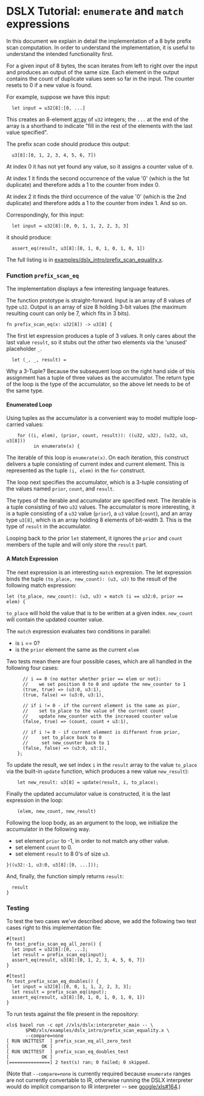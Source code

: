# DSLX Tutorial: `enumerate` and `match` expressions

In this document we explain in detail the implementation of a 8 byte prefix scan
computation. In order to understand the implementation, it is useful to
understand the intended functionality first.

For a given input of 8 bytes, the scan iterates from left to right over the
input and produces an output of the same size. Each element in the output
contains the count of duplicate values seen so far in the input. The counter
resets to 0 if a new value is found.

For example, suppose we have this input:

```dslx-snippet
  let input = u32[8]:[0, ...]
```

This creates an 8-element
[array](../dslx_reference.md#array-type) of `u32`
integers; the `...` at the end of the array is a shorthand to indicate
"fill in the rest of the elements with the last value specified".

The prefix scan code should produce this output:

```dslx-snippet
  u3[8]:[0, 1, 2, 3, 4, 5, 6, 7])
```

At index 0 it has not yet found any value, so it assigns a counter value of `0`.

At index 1 it finds the second occurrence of the value '0' (which is the 1st
duplicate) and therefore adds a 1 to the counter from index 0.

At index 2 it finds the third occurrence of the value '0' (which is the 2nd
duplicate) and therefore adds a 1 to the counter from index 1. And so on.

Correspondingly, for this input:

```dslx-snippet
  let input = u32[8]:[0, 0, 1, 1, 2, 2, 3, 3]
```

it should produce:

```dslx-snippet
  assert_eq(result, u3[8]:[0, 1, 0, 1, 0, 1, 0, 1])
```

The full listing is in
[examples/dslx_intro/prefix_scan_equality.x](https://github.com/google/xls/tree/main/xls/examples/dslx_intro/prefix_scan_equality.x).

### Function `prefix_scan_eq`

The implementation displays a few interesting language features.

The function prototype is straight-forward. Input is an array of 8 values of type
`u32`. Output is an array of size 8 holding 3-bit values (the maximum resulting
count can only be 7, which fits in 3 bits).

```dslx-snippet
fn prefix_scan_eq(x: u32[8]) -> u3[8] {
```

The first let expression produces a tuple of 3 values. It only cares about the
last value `result`, so it stubs out the other two elements via the 'unused'
placeholder `_`.

```dslx-snippet
  let (_, _, result) =
```

Why a 3-Tuple? Because the subsequent loop on the right hand side of this
assignment has a tuple of three values as the accumulator. The return type of
the loop is the type of the accumulator, so the above let needs to be of the
same type.

#### Enumerated Loop

Using tuples as the accumulator is a convenient way to model multiple
loop-carried values:

```dslx-snippet
    for ((i, elem), (prior, count, result)): ((u32, u32), (u32, u3, u3[8]))
          in enumerate(x) {
```

The iterable of this loop is `enumerate(x)`. On each iteration, this construct
delivers a tuple consisting of current index and current element. This is
represented as the tuple `(i, elem)` in the `for` construct.

The loop next specifies the accumulator, which is a 3-tuple consisting of the
values named `prior`, `count`, and `result`.

The types of the iterable and accumulator are specified next. The iterable is a
tuple consisting of two `u32` values. The accumulator is more interesting, it is
a tuple consisting of a `u32` value (`prior`), a `u3` value (`count`), and an
array type `u3[8]`, which is an array holding 8 elements of bit-width 3. This is
the type of `result` in the accumulator.

Looping back to the prior `let` statement, it ignores the `prior` and `count`
members of the tuple and will only store the `result` part.

#### A Match Expression

The next expression is an interesting `match` expression. The let expression
binds the tuple `(to_place, new_count): (u3, u3)` to the result of the following
match expression:

```dslx-snippet
let (to_place, new_count): (u3, u3) = match (i == u32:0, prior == elem) {
```

`to_place` will hold the value that is to be written at a given index.
`new_count` will contain the updated counter value.

The `match` expression evaluates two conditions in parallel:

*   is `i` == 0?
*   is the `prior` element the same as the current `elem`

Two tests mean there are four possible cases, which are all handled in the
following four cases:

```dslx-snippet
      // i == 0 (no matter whether prior == elem or not):
      //    we set position 0 to 0 and update the new_counter to 1
      (true, true) => (u3:0, u3:1),
      (true, false) => (u3:0, u3:1),

      // if i != 0 - if the current element is the same as pior,
      //    set to_place to the value of the current count
      //    update new_counter with the increased counter value
      (false, true) => (count, count + u3:1),

      // if i != 0 - if current element is different from prior,
      //     set to_place back to 0
      //     set new_counter back to 1
      (false, false) => (u3:0, u3:1),
    };
```

To update the result, we set index `i` in the `result` array to the value
`to_place` via the built-in `update` function, which produces a new value
`new_result`):

```dslx-snippet
    let new_result: u3[8] = update(result, i, to_place);
```

Finally the updated accumulator value is constructed, it is the last expression
in the loop:

```dslx-snippet
    (elem, new_count, new_result)
```

Following the loop body, as an argument to the loop, we initialize the
accumulator in the following way.

*   set element `prior` to -1, in order to not match any other value.
*   set element `count` to 0.
*   set element `result` to 8 0's of size `u3`.

```dslx-snippet
}((u32:-1, u3:0, u3[8]:[0, ...]));
```

And, finally, the function simply returns `result`:

```dslx-snippet
  result
}
```

### Testing

To test the two cases we've described above, we add the following two test cases
right to this implementation file:

```dslx-snippet
#[test]
fn test_prefix_scan_eq_all_zero() {
  let input = u32[8]:[0, ...];
  let result = prefix_scan_eq(input);
  assert_eq(result, u3[8]:[0, 1, 2, 3, 4, 5, 6, 7])
}

#[test]
fn test_prefix_scan_eq_doubles() {
  let input = u32[8]:[0, 0, 1, 1, 2, 2, 3, 3];
  let result = prefix_scan_eq(input);
  assert_eq(result, u3[8]:[0, 1, 0, 1, 0, 1, 0, 1])
}
```

To run tests against the file present in the repository:

```console
xls$ bazel run -c opt //xls/dslx:interpreter_main -- \
       $PWD/xls/examples/dslx_intro/prefix_scan_equality.x \
       --compare=none
[ RUN UNITTEST  ] prefix_scan_eq_all_zero_test
[            OK ]
[ RUN UNITTEST  ] prefix_scan_eq_doubles_test
[            OK ]
[===============] 2 test(s) ran; 0 failed; 0 skipped.
```

(Note that `--compare=none` is currently required because `enumerate` ranges are
not currently convertable to IR, otherwise running the DSLX interpreter would do
implicit comparison to IR interpreter -- see
[google/xls#164](https://github.com/google/xls/issues/164).)
